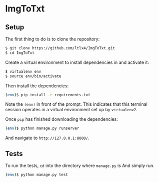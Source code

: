 # ImgToTxt

## Setup

The first thing to do is to clone the repository:

```sh
$ git clone https://github.com/ltlx4/ImgToTxt.git
$ cd ImgToTxt
```

Create a virtual environment to install dependencies in and activate it:

```sh
$ virtualenv env
$ source env/bin/activate
```

Then install the dependencies:

```sh
(env)$ pip install -r requirements.txt
```
Note the `(env)` in front of the prompt. This indicates that this terminal
session operates in a virtual environment set up by `virtualenv2`.

Once `pip` has finished downloading the dependencies:
```sh
(env)$ python manage.py runserver
```
And navigate to `http://127.0.0.1:8000/`.


## Tests

To run the tests, `cd` into the directory where `manage.py` is
And simply run.
```sh
(env)$ python manage.py test 
```
